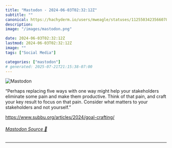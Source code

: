 ```yaml
---
title: "Mastodon - 2024-06-03T02:32:12Z"
subtitle: ""
canonical: https://hachyderm.io/users/mweagle/statuses/112550342356607864
description:
image: "/images/mastodon.png"

date: 2024-06-03T02:32:12Z
lastmod: 2024-06-03T02:32:12Z
image: ""
tags: ["Social Media"]

categories: ["mastodon"]
# generated: 2025-07-21T21:15:38-07:00
---
```

![Mastodon](/images/mastodon.png)

<p>“Perhaps replacing five ways with one way might help your stakeholders eliminate some pain and make them productive. Think of that pain, and craft your key result to focus on that pain. Consider what matters to your stakeholders and not yourself.”</p><p><a href="https://www.subbu.org/articles/2024/goal-crafting/" target="_blank" rel="nofollow noopener noreferrer" translate="no"><span class="invisible">https://www.</span><span class="ellipsis">subbu.org/articles/2024/goal-c</span><span class="invisible">rafting/</span></a></p>


###### [Mastodon Source 🐘](https://hachyderm.io/@mweagle/112550342356607864)

___
